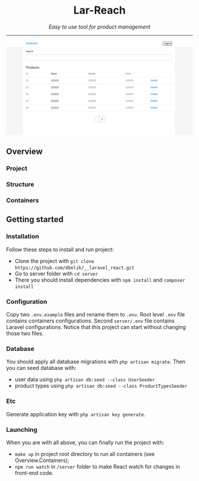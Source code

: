 <h1 align="center">Lar-Reach</h1>
<p align="center"><i>Easy to use tool for product management</i></p>
<hr>

![Lar-React search page](/docs/assets/search_page.png)

## Overview

### Project

### Structure

### Containers

## Getting started

### Installation

Follow these steps to install and run project:

- Clone the project with `git clone https://github.com/dbelik/__laravel_react.git`
- Go to server folder with `cd server`
- There you should install dependencies with `npm install` and `composer install`

### Configuration

Copy two `.env.example` files and rename them to `.env`.
Root level `.env` file contains containers configurations. Second `server/.env` file
contains Laravel configurations. Notice that this project can start without changing those two files.

### Database

You should apply all database migrations with `php artisan migrate`. Then you can
seed database with:

- user data using `php artisan db:seed --class UserSeeder`
- product types using `php artisan db:seed --class ProductTypesSeeder`

### Etc

Generate application key with `php artisan key generate`.

### Launching

When you are with all above, you can finally run the project with:

- `make up` in project root directory to run all containers (see Overview.Containers);
- `npm run watch` in `/server` folder to make React watch for changes in front-end code.
